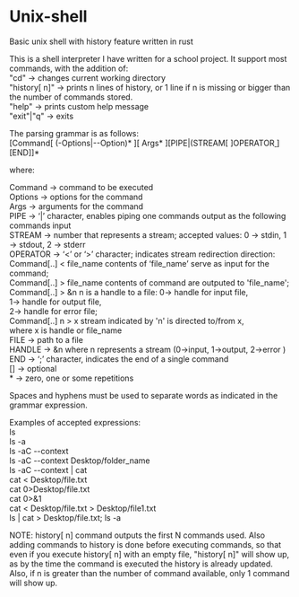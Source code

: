 # Unix-shell
Basic unix shell with history feature written in rust

This is a shell interpreter I have written for a school project. It support most commands, with the addition of:  
"cd" -> changes current working directory  
"history[ n]" -> prints n lines of history, or 1 line if n is missing or bigger than the number of commands stored.  
"help" -> prints custom help message  
"exit"|"q" -> exits  

The parsing grammar is as follows:  
[Command[ (-Options|--Option)* ][ Args* ][PIPE|(STREAM[ ]OPERATOR[ ](FILE|HANDLE)][END]]*

where:  
  
Command  →   command to be executed  
Options  →   options for the command  
Args     →   arguments for the command  
PIPE     →   ‘|’ character, enables piping one commands output as the following commands input  
STREAM   →   number that represents a stream; accepted values: 0 -> stdin, 1 -> stdout, 2 -> stderr  
OPERATOR →   ‘<’ or ‘>’ character; indicates stream redirection direction:  
                    Command[..] < file_name   contents of ‘file_name’ serve as input for the command;  
                    Command[..] > file_name   contents of command are outputed to 'file_name';  
                    Command[..] > &n          n is a handle to a file: 0-> handle for input file,   
                                                                       1-> handle for output file,  
                                                                       2-> handle for error file;  
                    Command[..] n > x         stream indicated by 'n' is directed to/from x,  
                                              where x is handle or file_name  
FILE    →   path to a file  
HANDLE  →   &n where n represents a stream (0→input, 1→output, 2→error )  
END     →   ‘;’ character, indicates the end of a single command  
[]      →   optional  
\*     →   zero, one or some repetitions   

Spaces and hyphens must be used to separate words as indicated in the grammar expression.

Examples of accepted expressions:  
ls  
ls -a  
ls -aC --context  
ls -aC --context Desktop/folder_name  
ls -aC --context | cat  
cat < Desktop/file.txt  
cat 0>Desktop/file.txt  
cat 0>&1  
cat < Desktop/file.txt > Desktop/file1.txt  
ls | cat > Desktop/file.txt; ls -a  

NOTE: history[ n] command outputs the first N commands used. Also adding commands to history is done before executing commands, so that even if you execute history[ n] with an empty file, "history[ n]" will show up, as by the time the command is executed the history is already updated. Also, if n is greater than the number of command available, only 1 command will show up.

